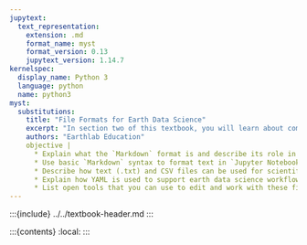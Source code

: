 ```yaml
---
jupytext:
  text_representation:
    extension: .md
    format_name: myst
    format_version: 0.13
    jupytext_version: 1.14.7
kernelspec:
  display_name: Python 3
  language: python
  name: python3
myst:
  substitutions:
    title: "File Formats for Earth Data Science"
    excerpt: "In section two of this textbook, you will learn about common text file formats for earth data science workflows including Markdown, text (.txt, .csv) files, YAML (Yet Another Markup Language). You will also learn about open tools that you can use to edit and work with these files."
    authors: "Earthlab Education"
    objective |
      * Explain what the `Markdown` format is and describe its role in the documentation of earth data science workflows.
      * Use basic `Markdown` syntax to format text in `Jupyter Notebook` files.
      * Describe how text (.txt) and CSV files can be used for scientific data.
      * Explain how YAML is used to support earth data science workflows.
      * List open tools that you can use to edit and work with these file formats.
---
```

:::{include} ../../textbook-header.md
:::

:::{contents}
:local:
:::
